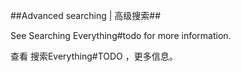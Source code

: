 ##Advanced searching | 高级搜索##

See Searching Everything#todo for more information.

查看 搜索Everything#TODO ，更多信息。
